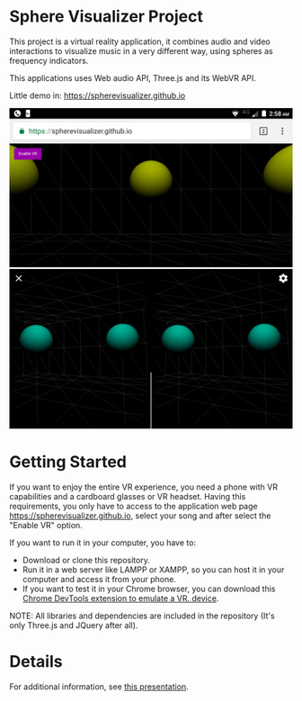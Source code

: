 # Sphere Visualizer Project

This project is a virtual reality application, it combines audio and video interactions to visualize music in a very different way, using spheres as frequency indicators. 

This applications uses Web audio API, Three.js and its WebVR API.

Little demo in: https://spherevisualizer.github.io


![](/src/img/example.png)
![](/src/img/exampleVR.png)


Getting Started
============
If you want to enjoy the entire VR experience, you need a phone with VR capabilities and a cardboard glasses or VR headset. Having this requirements, you only have to access to the application web page https://spherevisualizer.github.io, select your song and after select the "Enable VR" option.

If you want to run it in your computer, you have to:
  - Download or clone this repository.
  - Run it in a web server like LAMPP or XAMPP, so you can host it in your computer and access it from your phone.
  - If you want to test it in your Chrome browser, you can download this [Chrome DevTools extension to emulate a VR. device](https://chrome.google.com/webstore/detail/webvr-api-emulation/gbdnpaebafagioggnhkacnaaahpiefil).

NOTE: All libraries and dependencies are included in the repository (It's only Three.js and JQuery after all).


Details
============
For additional information, see [this presentation](https://spherevisualizer.github.io/presentation/).